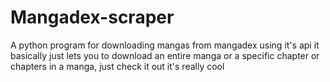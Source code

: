 # Mangadex-scraper
A python program for downloading mangas from mangadex using it's api
     it basically just lets you to download an entire manga or a specific chapter or chapters in a manga, just check it out it's really cool
